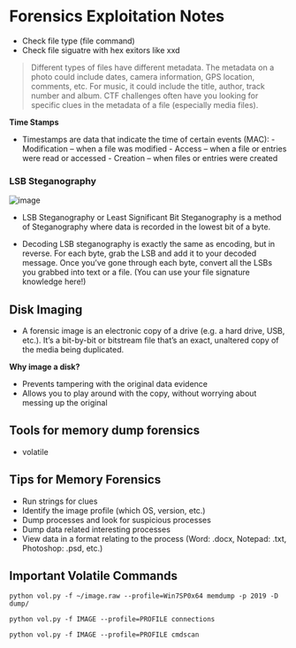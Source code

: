 # Forensics Exploitation Notes


- Check file type (file command)
- Check file siguatre with hex exitors like xxd

>Different types of files have different metadata. The metadata on a photo could include dates, camera information, GPS location, comments, etc. For music, it could include the title, author, track number and album. CTF challenges often have you looking for specific clues in the metadata of a file (especially media files).

**Time Stamps**
- Timestamps are data that indicate the time of certain events (MAC): - Modification – when a file was modified - Access – when a file or entries were read or accessed - Creation – when files or entries were created

### LSB Steganography
![image](https://github.com/user-attachments/assets/5f944cd3-4c64-4109-80eb-9a4dd195ebac)

- LSB Steganography or Least Significant Bit Steganography is a method of Steganography where data is recorded in the lowest bit of a byte.

- Decoding LSB steganography is exactly the same as encoding, but in reverse. For each byte, grab the LSB and add it to your decoded message. Once you’ve gone through each byte, convert all the LSBs you grabbed into text or a file. (You can use your file signature knowledge here!)


## Disk Imaging

- A forensic image is an electronic copy of a drive (e.g. a hard drive, USB, etc.). It’s a bit-by-­bit or bitstream file that’s an exact, unaltered copy of the media being duplicated.

**Why image a disk?**
- Prevents tampering with the original data­ evidence
- Allows you to play around with the copy, without worrying about messing up the original

## Tools for memory dump forensics
- volatile

## Tips for Memory Forensics
- Run strings for clues
- Identify the image profile (which OS, version, etc.)
- Dump processes and look for suspicious processes
- Dump data related interesting processes
- View data in a format relating to the process (Word: .docx, Notepad: .txt, Photoshop: .psd, etc.)

## Important Volatile Commands
```
python vol.py -f ~/image.raw --profile=Win7SP0x64 memdump -p 2019 -D dump/
```
```
python vol.py -f IMAGE --profile=PROFILE connections
```
```
python vol.py -f IMAGE --profile=PROFILE cmdscan
```

